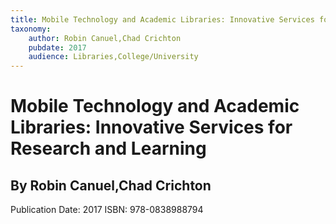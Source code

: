 ```yaml
---
title: Mobile Technology and Academic Libraries: Innovative Services for Research and Learning
taxonomy:
	author: Robin Canuel,Chad Crichton
	pubdate: 2017
	audience: Libraries,College/University
---
```

# Mobile Technology and Academic Libraries: Innovative Services for Research and Learning
## By Robin Canuel,Chad Crichton


Publication Date: 2017
ISBN: 978-0838988794